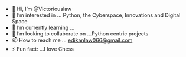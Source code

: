 - 👋 Hi, I’m @Victoriouslaw
- 👀 I’m interested in ... Python, the Cyberspace, Innovations and Digital Space 
- 🌱 I’m currently learning ...
- 💞️ I’m looking to collaborate on ...Python centric projects 
- 📫 How to reach me ... edikanlaw066@gmail.com
- ⚡ Fun fact: ...I love Chess

<!---
Victoriouslaw/Victoriouslaw is a ✨ special ✨ repository because its `README.md` (this file) appears on your GitHub profile.
You can click the Preview link to take a look at your changes.
--->
